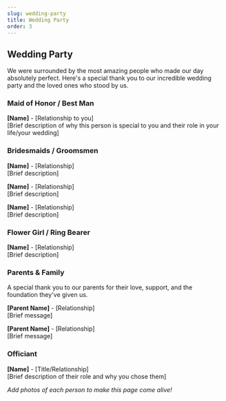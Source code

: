 ```yaml
---
slug: wedding-party
title: Wedding Party
order: 3
---
```


## Wedding Party

We were surrounded by the most amazing people who made our day absolutely perfect. Here's a special
thank you to our incredible wedding party and the loved ones who stood by us.

### Maid of Honor / Best Man

**[Name]** - [Relationship to you]  
[Brief description of why this person is special to you and their role in your life/your wedding]

### Bridesmaids / Groomsmen

**[Name]** - [Relationship]  
[Brief description]

**[Name]** - [Relationship]  
[Brief description]

**[Name]** - [Relationship]  
[Brief description]

### Flower Girl / Ring Bearer

**[Name]** - [Relationship]  
[Brief description]

### Parents & Family

A special thank you to our parents for their love, support, and the foundation they've given us.

**[Parent Name]** - [Relationship]  
[Brief message]

**[Parent Name]** - [Relationship]  
[Brief message]

### Officiant

**[Name]** - [Title/Relationship]  
[Brief description of their role and why you chose them]

_Add photos of each person to make this page come alive!_
